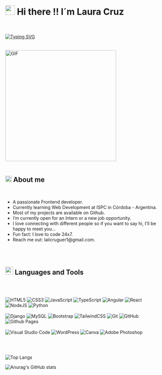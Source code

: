 <h1><img src="https://media.giphy.com/media/hvRJCLFzcasrR4ia7z/giphy.gif" width="30"> Hi there !! I´m Laura Cruz</h1>
<br/>
<br/>
<a href="https://git.io/typing-svg"><img src="https://readme-typing-svg.demolab.com?font=Monserrat&size=25&pause=1000&color=F75C7E&random=false&width=435&lines=Welcome+to+my+GitHub+Profile!!!;I%C2%B4m+a+Frontend+Developer;Active+Learner+%2F+Researcher;Love+to+learn+new+stuffs" alt="Typing SVG" /></a>
<br/>
<br/>
<br/>
    
  

<img align="center" alt="GIF" height="350px" src="https://media.giphy.com/media/Ah3zHH7hvsSB2/giphy.gif" />
<br/>
<br/>      
  
  <h2><img src="https://media.giphy.com/media/ObNTw8Uzwy6KQ/giphy.gif" width="20px">&nbsp;About me</h2>
  <br/>       
    <ul>
        <li>A passionate Frontend developer.</li>
        <li>Currently learning Web Development at ISPC in Córdoba - Argentina.</li>
        <li>Most of my projects are available on Github.</li>
        <li>I’m currently open for an Intern or a new job opportunity.</li>
        <li>I love connecting with different people so if you want to say hi, I'll be happy to meet you...</li>
        <li> Fun fact: I love to code 24x7.</li>
        <li>Reach me out: lalicruguer1@gmail.com.</li>
    </ul>
<!-- <img src="https://media.giphy.com/media/LnQjpWaON8nhr21vNW/giphy.gif" width="30"> -->
<!-- 💖 -->
<br/>
<br/> 
  
<h2><img src="https://media2.giphy.com/media/QssGEmpkyEOhBCb7e1/giphy.gif?cid=ecf05e47a0n3gi1bfqntqmob8g9aid1oyj2wr3ds3mg700bl&rid=giphy.gif" width ="25"> Languages and Tools</h2>
<br/>
<br/>

![HTML5](https://img.shields.io/badge/html5-%23E34F26.svg?style=for-the-badge&logo=html5&logoColor=white)
![CSS3](https://img.shields.io/badge/css3-%231572B6.svg?style=for-the-badge&logo=css3&logoColor=white)
![JavaScript](https://img.shields.io/badge/javascript-%23323330.svg?style=for-the-badge&logo=javascript&logoColor=%23F7DF1E)
![TypeScript](https://img.shields.io/badge/typescript-%23007ACC.svg?style=for-the-badge&logo=typescript&logoColor=white)
![Angular](https://img.shields.io/badge/angular-%23DD0031.svg?style=for-the-badge&logo=angular&logoColor=white)
![React](https://img.shields.io/badge/react-%2320232a.svg?style=for-the-badge&logo=react&logoColor=%2361DAFB)
![NodeJS](https://img.shields.io/badge/node.js-6DA55F?style=for-the-badge&logo=node.js&logoColor=white)
![Python](https://img.shields.io/badge/python-3670A0?style=for-the-badge&logo=python&logoColor=ffdd54)
<br/>
<br/>
![Django](https://img.shields.io/badge/django-%23092E20.svg?style=for-the-badge&logo=django&logoColor=white) 
![MySQL](https://img.shields.io/badge/mysql-4479A1.svg?style=for-the-badge&logo=mysql&logoColor=white)
![Bootstrap](https://img.shields.io/badge/bootstrap-%238511FA.svg?style=for-the-badge&logo=bootstrap&logoColor=white)
![TailwindCSS](https://img.shields.io/badge/tailwindcss-%2338B2AC.svg?style=for-the-badge&logo=tailwind-css&logoColor=white)
![Git](https://img.shields.io/badge/git-%23F05033.svg?style=for-the-badge&logo=git&logoColor=white)
![GitHub](https://img.shields.io/badge/github-%23121011.svg?style=for-the-badge&logo=github&logoColor=white)
![Github Pages](https://img.shields.io/badge/github%20pages-121013?style=for-the-badge&logo=github&logoColor=white)
<br/>
<br/>
![Visual Studio Code](https://img.shields.io/badge/Visual%20Studio%20Code-0078d7.svg?style=for-the-badge&logo=visual-studio-code&logoColor=white)
![WordPress](https://img.shields.io/badge/WordPress-%23117AC9.svg?style=for-the-badge&logo=WordPress&logoColor=white)
![Canva](https://img.shields.io/badge/Canva-%2300C4CC.svg?style=for-the-badge&logo=Canva&logoColor=white)
![Adobe Photoshop](https://img.shields.io/badge/adobe%20photoshop-%2331A8FF.svg?style=for-the-badge&logo=adobe%20photoshop&logoColor=white)



<br/>
<br/>


![Top Langs](https://github-readme-stats.vercel.app/api/top-langs/?username=LauraPatriciaCruz&layout=compact)

![Anurag's GitHub stats](https://github-readme-stats.vercel.app/api?username=LauraPatriciaCruz&show_icons=true&theme=radical)


